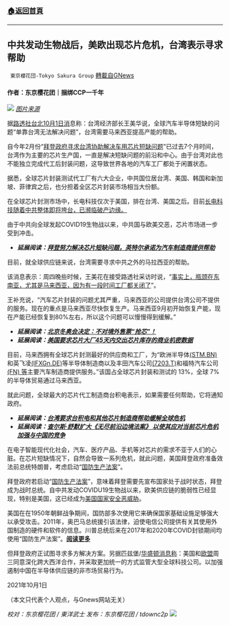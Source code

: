 ###  [:house:返回首頁](https://github.com/ourhimalayas/txt)
---


## 中共发动生物战后，美欧出现芯片危机，台湾表示寻求帮助
` 東京櫻花団-Tokyo Sakura Group` [轉載自GNews](https://gnews.org/zh-hans/1567019/)

#### 作者：东京樱花团｜捆绑CCP一千年
![](https://assets.gnews.org/wp-content/uploads/2021/10/pasted-image-0.png)
[*图片来源*](https://www.reuters.com/resizer/UBJAONJm5uoQUxay3C0_ug_KOAM=/1200x0/filters:quality%2880%29/cloudfront-us-east-2.images.arcpublishing.com/reuters/5QD4ZNK6CZJEZPV6R2Y3FGUAGA.jpg)

据[路透社台北10月1日消](https://www.reuters.com/technology/taiwan-says-resolving-chip-shortages-needs-malaysias-help-2021-10-01/)息称：台湾经济部长王美华说，全球汽车半导体短缺的问题“单靠台湾无法解决问题”，台湾需要马来西亚提高产能的帮助。

自今年2月份“[拜登政府寻求台湾协助解决车用芯片短缺问题](https://www.rfi.fr/cn/%E6%B8%AF%E6%BE%B3%E5%8F%B0/20210218-%E6%8B%9C%E7%99%BB%E6%94%BF%E5%BA%9C%E5%AF%BB%E6%B1%82%E5%8F%B0%E6%B9%BE%E5%8D%8F%E5%8A%A9%E8%A7%A3%E5%86%B3%E8%BD%A6%E7%94%A8%E8%8A%AF%E7%89%87%E7%9F%AD%E7%BC%BA%E9%97%AE%E9%A2%98)”已过去7个月时间，台湾作为主要的芯片生产国，一直是解决短缺问题的前沿和中心。由于台湾对此也不能独立完成代工后封装问题，这导致世界各地的汽车工厂都处于闲置状态。

据悉，全球芯片封装测试代工厂有六大企业，中共国位居台湾、美国、韩国和新加坡、菲律宾之后，也分担着全区芯片封装市场相当大份额。

在全球芯片封测市场中，长电科技仅次于美国，排在台湾、美国之后。目前[长电科技随着中共整体即将垮台，已濒临破产边缘。](http://news.shdjt.com/newsgpdm.asp?gpdm=600584)

由于中共向全球发起COVID19生物战以来，中共国与欧美交恶，芯片市场进一步受到冲击。

- ***延展阅读：***[***拜登努力解决芯片短缺问题，英特尔承诺为汽车制造商提供帮助***](https://www.reuters.com/technology/white-house-zero-chip-shortage-meeting-with-company-officials-2021-04-12/)


目前，就全球供应链来说，台湾需要寻求中共之外的马拉西亚的帮助。

该消息表示：周四晚些时候，王美花在接受路透社采访时说，“[事实上，瓶颈在东南亚，尤其是马来西亚，因为有一段时间工厂都关闭了](https://www.reuters.com/technology/taiwan-says-resolving-chip-shortages-needs-malaysias-help-2021-10-01/)”。

王补充说，“汽车芯片封装的问题尤其严重，马来西亚的公司提供台湾公司不提供的服务。现在的重点是马来西亚尽快恢复生产。马来西亚9月初开始恢复产能，现在产能已经恢复到80%左右，所以这个问题可以慢慢得到缓解。”

- ***延展阅读：***[***北京冬奥会决定：不对境外售票***](https://www.bbc.com/zhongwen/simp/sports-58744776)[***“抢芯”！***](https://ee.ofweek.com/2021-09/ART-8320315-8110-30527826.html)
- ***延展阅读：***[***美国要求芯片大厂45天内交出芯片库存的商业机密数据***](https://ee.ofweek.com/2021-09/ART-8320315-8110-30527826.html)


目前，马来西拥有全球芯片封测最好的供应商和工厂，为“欧洲半导体[(STM.BN)](https://www.reuters.com/companies/STM.BN)和英飞凌[(IFXGn.DE)](https://www.reuters.com/companies/IFXGn.DE)等半导体制造商以及丰田汽车公司[(7203.T)](https://www.reuters.com/companies/7203.T)和福特汽车公司[(FN) 等](https://www.reuters.com/companies/F.N)主要汽车制造商提供服务。”该国占全球芯片封装和测试的 13%，全球 7% 的半导体贸易通过马来西亚。

就此问题，全球最大的芯片代工制造商台积电表示，如果需要任何帮助，它将通知政府。

- ***延展阅读：***[***台湾要求台积电和其他芯片制造商帮助缓解全球危机***](https://www.ft.com/content/6a43cd5d-7b50-42b1-812f-5c3b9a5aadb7)
- ***延展阅读：***[***查尔斯·舒默扩大《无尽前沿边境法案》 以使其应对当前芯片危机加强与中国的竞争***](https://www.govtech.com/policy/endless-frontier-act-gets-new-name-as-tech-bill-expands)


在电子智能现代化社会，汽车、医疗产品、手机等对芯片的需求不亚于人们的心脏。在芯片短缺情况下，自然会导致一系列危机，就此问题，美国拜登政府准备效法前总统特朗普，考虑启动“[国防生产法案](https://www.thetruthaboutcars.com/2021/09/automakers-accused-of-chip-hoarding-u-s-considers-defense-production-act/)”。

拜登政府若启动“[国防生产法案](https://www.thetruthaboutcars.com/2021/09/automakers-accused-of-chip-hoarding-u-s-considers-defense-production-act/)”，意味着拜登需要先宣布国家处于战时状态，拜登成为战时总统。自中共发动COVIDU19生物战以来，欧美供应链的脆弱性已经显现，特别是美国，这已经成为[美国国家安全恶威胁](https://thehill.com/blogs/congress-blog/technology/574735-us-innovation-and-manufacturing-is-vital-for-national-and)。

美国在在1950年朝鲜战争期间，国防部多次使用它来确保国家基础设施足够强大以承受攻击。2011年，奥巴马总统援引该法律，迫使电信公司提供有关其使用外国制造的硬件和软件的信息。川普总统后来在2017年和2020年COVID封锁期间均使用“国防生产法案”。[**阅读更多**](https://telecom.economictimes.indiatimes.com/news/us-to-press-for-semiconductor-relief-at-eu-tech-meeting/86573571)

但拜登政府正试图寻求多方解决方案。另据匹兹堡/[华盛顿消息称](https://telecom.economictimes.indiatimes.com/news/u-s-eu-agree-to-work-on-chip-supplies-tech-rules-china-trade/86632795)：美国和[欧盟](https://telecom.economictimes.indiatimes.com/tag/u.s.-eu+trade+and+technology+council)周三同意深化跨大西洋合作，并采取更加统一的方式监管大型全球科技公司。以加强遏制中国在半导体供应链的非市场贸易行为。

2021年10月1日

（本文只代表个人观点，与Gnews网站无关）

*校对：东京樱花团 / 東洋武士*
*发布：东京樱花团 / tdownc2p*
![](https://assets.gnews.org/wp-content/uploads/2021/08/image0-1-36.jpg)
